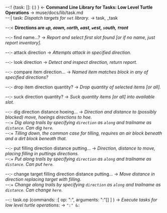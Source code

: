--:! {task: []: (:) } <- **Command Line Library for Tasks: Low Level Turtle Operations** -> muse/docs/lib/task.md      
--:| task: _Dispatch targets for_ `net` _library._ -> task, _task  

--:< **Directions are  _`u`p, `d`own, `n`orth, `e`ast, `w`est, `s`outh, `f`ront_**  

--:- find name...? -> _Report and select first slot found [or if no name, just report inventory]._  

--:- attack direction -> _Attempts attack in specified direction._   

--:- look direction -> _Detect and inspect direction, return report._  

--:- compare item direction... -> _Named item matches block in any of specified directions?_  

--:- drop item direction quantity? -> _Drop quantity of selected items [or all]._   

--:- suck direction quantity? -> _Suck quantity items [or all] into available slot._   

--:- dig direction distance hoeing... -> _Direction and distance to (possibly blocked) move, hoeings directions to hoe._    
--:+ _Dig along trails by specifying `direction` as `along` and trailname as `distance`. Can dig `here`._    
--:+ _Tilling down, the common case for tilling, requires an air block beneath and a dirt block beneath that._  

--:- put filling direction distance putting... -> _Direction, distance to move, placing filling in puttings directions._    
--:+ _Put along trails by specifying `direction` as `along` and trailname as `distance`. Can put `here`._  

--:- change target filling direction distance putting... -> _Move distance in direction replacing target with filling._    
--:+ _Change along trails by specifying `direction` as `along` and trailname as `distance`. Can change `here`._  

--:: task.op (commands: :[ op: ":", arguments: ":"[] ] ) -> _Execute tasks for low level turtle operations:_ -> `":" &:`  